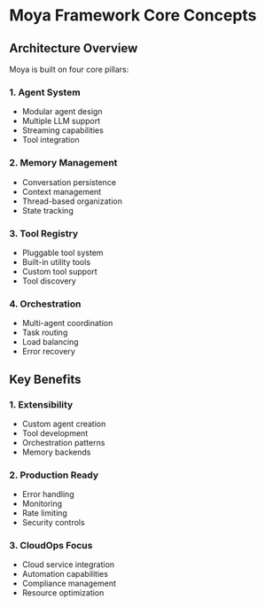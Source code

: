 # Moya Framework Core Concepts

## Architecture Overview

Moya is built on four core pillars:

### 1. Agent System
- Modular agent design
- Multiple LLM support
- Streaming capabilities
- Tool integration

### 2. Memory Management
- Conversation persistence
- Context management
- Thread-based organization
- State tracking

### 3. Tool Registry
- Pluggable tool system
- Built-in utility tools
- Custom tool support
- Tool discovery

### 4. Orchestration
- Multi-agent coordination
- Task routing
- Load balancing
- Error recovery

## Key Benefits

### 1. Extensibility
- Custom agent creation
- Tool development
- Orchestration patterns
- Memory backends

### 2. Production Ready
- Error handling
- Monitoring
- Rate limiting
- Security controls

### 3. CloudOps Focus
- Cloud service integration
- Automation capabilities
- Compliance management
- Resource optimization
